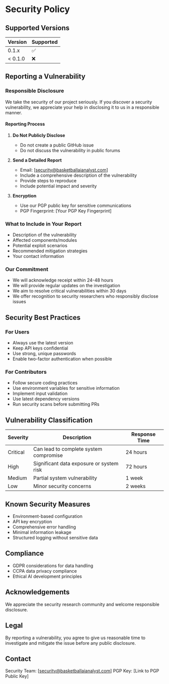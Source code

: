 # Security Policy

## Supported Versions

| Version | Supported          |
| ------- | ------------------ |
| 0.1.x   | :white_check_mark: |
| < 0.1.0 | :x:                |

## Reporting a Vulnerability

### Responsible Disclosure

We take the security of our project seriously. If you discover a security vulnerability, we appreciate your help in disclosing it to us in a responsible manner.

#### Reporting Process

1. **Do Not Publicly Disclose**
   - Do not create a public GitHub issue
   - Do not discuss the vulnerability in public forums

2. **Send a Detailed Report**
   - Email: [security@basketballaianalyst.com]
   - Include a comprehensive description of the vulnerability
   - Provide steps to reproduce
   - Include potential impact and severity

3. **Encryption**
   - Use our PGP public key for sensitive communications
   - PGP Fingerprint: [Your PGP Key Fingerprint]

### What to Include in Your Report

- Description of the vulnerability
- Affected components/modules
- Potential exploit scenarios
- Recommended mitigation strategies
- Your contact information

### Our Commitment

- We will acknowledge receipt within 24-48 hours
- We will provide regular updates on the investigation
- We aim to resolve critical vulnerabilities within 30 days
- We offer recognition to security researchers who responsibly disclose issues

## Security Best Practices

### For Users
- Always use the latest version
- Keep API keys confidential
- Use strong, unique passwords
- Enable two-factor authentication when possible

### For Contributors
- Follow secure coding practices
- Use environment variables for sensitive information
- Implement input validation
- Use latest dependency versions
- Run security scans before submitting PRs

## Vulnerability Classification

| Severity   | Description                                | Response Time |
|------------|--------------------------------------------| ------------- |
| Critical   | Can lead to complete system compromise     | 24 hours      |
| High       | Significant data exposure or system risk   | 72 hours      |
| Medium     | Partial system vulnerability               | 1 week        |
| Low        | Minor security concerns                    | 2 weeks       |

## Known Security Measures

- Environment-based configuration
- API key encryption
- Comprehensive error handling
- Minimal information leakage
- Structured logging without sensitive data

## Compliance

- GDPR considerations for data handling
- CCPA data privacy compliance
- Ethical AI development principles

## Acknowledgements

We appreciate the security research community and welcome responsible disclosure.

## Legal

By reporting a vulnerability, you agree to give us reasonable time to investigate and mitigate the issue before any public disclosure.

## Contact

Security Team: [security@basketballaianalyst.com]
PGP Key: [Link to PGP Public Key]
